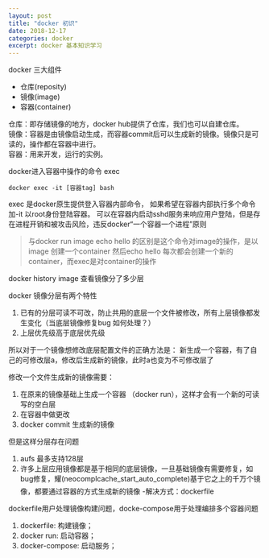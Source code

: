 ```yaml
---
layout: post
title: "docker 初识"
date: 2018-12-17
categories: docker
excerpt: docker 基本知识学习
---
```


docker 三大组件
* 仓库(reposity)
* 镜像(image)
* 容器(container)

仓库：即存储镜像的地方，docker hub提供了仓库，我们也可以自建仓库。   
镜像：容器是由镜像启动生成，而容器commit后可以生成新的镜像。镜像只是可读的，操作都在容器中进行。   
容器：用来开发，运行的实例。   

docker进入容器中操作的命令 exec

```
docker exec -it [容器tag] bash
```

exec 是docker原生提供登入容器内部命令， 如果希望在容器内部执行多个命令 加-it 以root身份登陆容器。 可以在容器内启动sshd服务来响应用户登陆，但是存在进程开销和被攻击风险，违反docker“一个容器一个进程”原则

> 与docker run  image echo hello 的区别是这个命令对image的操作，是以image 创建一个container 然后echo hello 每次都会创建一个新的container，而exec是对container的操作




docker history image  查看镜像分了多少层

docker 镜像分层有两个特性
1. 已有的分层可读不可改，防止共用的底层一个文件被修改，所有上层镜像都发生变化（当底层镜像修复bug 如何处理？）
2. 上层优先级高于底层优先级

所以对于一个镜像想修改底层配置文件的正确方法是：
新生成一个容器，有了自己的可修改层a，修改后生成新的镜像，此时a也变为不可修改层了

修改一个文件生成新的镜像需要：
1. 在原来的镜像基础上生成一个容器 （docker run），这样才会有一个新的可读写的空白层
2. 在容器中做更改
3. docker commit 生成新的镜像

但是这样分层存在问题
1. aufs 最多支持128层
2. 许多上层应用镜像都是基于相同的底层镜像，一旦基础镜像有需要修复，如bug修复，耀(neocomplcache_start_auto_complete)基于它之上的千万个镜像，都要通过容器的方式生成新的镜像
-解决方式：dockerfile

dockerfile用户处理镜像构建问题，docke-compose用于处理编排多个容器问题
1. dockerfile: 构建镜像；
2. docker run: 启动容器；
3. docker-compose: 启动服务；

